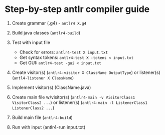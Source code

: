# Step-by-step antlr compiler guide

1. Create grammar (.g4) - `antlr4 X.g4`
2. Build java classes (`antlr4-build`)
3. Test with input file

   - Check for errors: `antlr4-test X input.txt`
   - Get syntax tokens: `antlr4-test X -tokens < input.txt`
   - Get GUI: `antlr4-test -gui < input.txt`

4. Create visitor(s) (`antlr4-visitor X ClassName OutputType`) or listener(s) (`antl4-listener X ClassName`)
5. Implement visitor(s) (ClassName.java)
6. Create main file w/visitor(s) (`antlr4-main -v VisitorClass1 VisitorClass2 ...`) or listener(s) (`antlr4-main -l ListenerClass1 ListenerClass2 ...`)
7. Build main file (`antlr4-build`)
8. Run with input (antlr4-run input.txt)
